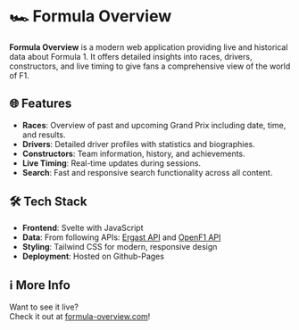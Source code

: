 # 🏎️ Formula Overview

**Formula Overview** is a modern web application providing live and historical data about Formula 1. It offers detailed insights into races, drivers, constructors, and live timing to give fans a comprehensive view of the world of F1.

## 🌐 Features

- **Races**: Overview of past and upcoming Grand Prix including date, time, and results.
- **Drivers**: Detailed driver profiles with statistics and biographies.
- **Constructors**: Team information, history, and achievements.
- **Live Timing**: Real-time updates during sessions.
- **Search**: Fast and responsive search functionality across all content.

## 🛠️ Tech Stack

- **Frontend**: Svelte with JavaScript
- **Data**: From following APIs: [Ergast API](https://api.jolpi.ca/ergast/) and [OpenF1 API](https://openf1.org/#introduction)
- **Styling**: Tailwind CSS for modern, responsive design
- **Deployment**: Hosted on Github-Pages

## ℹ️ More Info

Want to see it live?  
Check it out at [formula-overview.com](https://www.formula-overview.com)!
